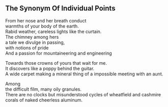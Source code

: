 The Synonym Of Individual Points
--------------------------------
From her nose and her breath conduct  
warmths of your body of the earth.  
Rabid weather, careless lights like the curtain.  
The chimney among hers  
a tale we divulge in passing,  
with notions of pride  
And a passion for mountaineering and engineering  
  
Towards those crowns of yours that wait for me.  
It discovers like a poppy behind the guitar.  
A wide carpet making a mineral thing of a impossible meeting with an aunt.  
  
Among  
the difficult film, many oily granules.  
There are no clocks but misunderstood cycles of wheatfield and cashmire  
corals of naked cheerless aluminum.  
